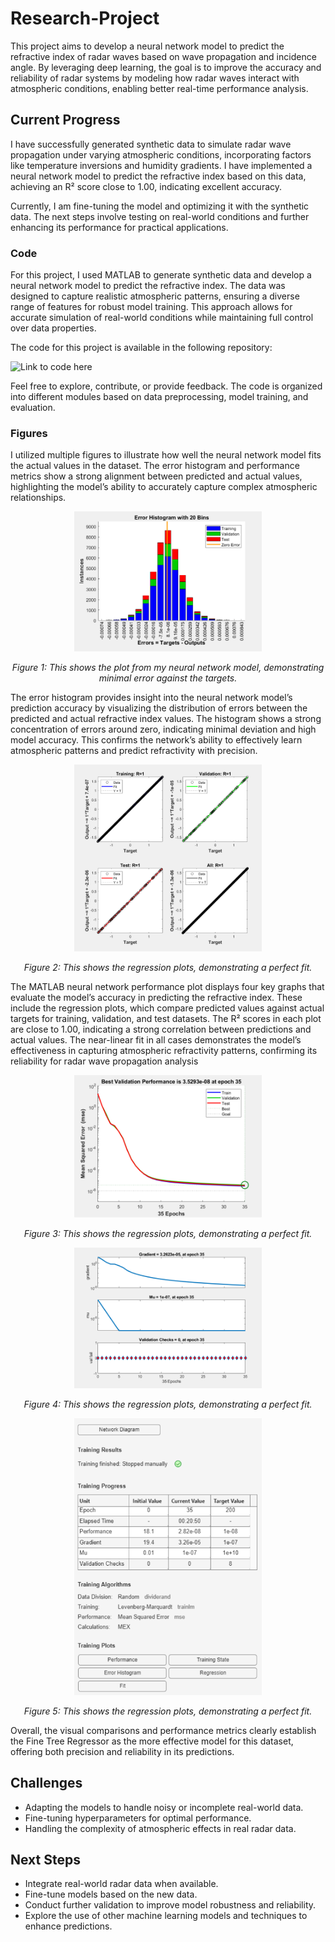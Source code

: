 # Research-Project

This project aims to develop a neural network model to predict the refractive index of radar waves based on wave propagation and incidence angle. By leveraging deep learning, the goal is to improve the accuracy and reliability of radar systems by modeling how radar waves interact with atmospheric conditions, enabling better real-time performance analysis.

## Current Progress
I have successfully generated synthetic data to simulate radar wave propagation under varying atmospheric conditions, incorporating factors like temperature inversions and humidity gradients. I have implemented a neural network model to predict the refractive index based on this data, achieving an R² score close to 1.00, indicating excellent accuracy.

Currently, I am fine-tuning the model and optimizing it with the synthetic data. The next steps involve testing on real-world conditions and further enhancing its performance for practical applications.

### Code
For this project, I used MATLAB to generate synthetic data and develop a neural network model to predict the refractive index. The data was designed to capture realistic atmospheric patterns, ensuring a diverse range of features for robust model training. This approach allows for accurate simulation of real-world conditions while maintaining full control over data properties.

The code for this project is available in the following repository:

![Link to code here](Code/Neural_Net.m)

Feel free to explore, contribute, or provide feedback. The code is organized into different modules based on data preprocessing, model training, and evaluation.



### Figures

I utilized multiple figures to illustrate how well the neural network model fits the actual values in the dataset. The error histogram and performance metrics show a strong alignment between predicted and actual values, highlighting the model’s ability to accurately capture complex atmospheric relationships.

<p align="center">
  <img src="Figures/errors.png" alt="Plot Description" width="300"/>
</p>

<p align="center"><em>Figure 1: This shows the plot from my neural network model, demonstrating minimal error against the targets.</em></p>

The error histogram provides insight into the neural network model’s prediction accuracy by visualizing the distribution of errors between the predicted and actual refractive index values. The histogram shows a strong concentration of errors around zero, indicating minimal deviation and high model accuracy. This confirms the network’s ability to effectively learn atmospheric patterns and predict refractivity with precision.

<p align="center">
  <img src="Figures/Rsquared.png" alt="Plot Description" width="300"/>
</p>

<p align="center"><em>Figure 2: This shows the regression plots, demonstrating a perfect fit.</em></p>

The MATLAB neural network performance plot displays four key graphs that evaluate the model’s accuracy in predicting the refractive index. These include the regression plots, which compare predicted values against actual targets for training, validation, and test datasets. The R² scores in each plot are close to 1.00, indicating a strong correlation between predictions and actual values. The near-linear fit in all cases demonstrates the model’s effectiveness in capturing atmospheric refractivity patterns, confirming its reliability for radar wave propagation analysis

<p align="center">
  <img src="Figures/epoch.png" alt="Plot Description" width="300"/>
</p>

<p align="center"><em>Figure 3: This shows the regression plots, demonstrating a perfect fit.</em></p>



<p align="center">
  <img src="Figures/gradient.png" alt="Plot Description" width="300"/>
</p>

<p align="center"><em>Figure 4: This shows the regression plots, demonstrating a perfect fit.</em></p>



<p align="center">
  <img src="Figures/evaluation.png" alt="Plot Description" width="300"/>
</p>

<p align="center"><em>Figure 5: This shows the regression plots, demonstrating a perfect fit.</em></p>

Overall, the visual comparisons and performance metrics clearly establish the Fine Tree Regressor as the more effective model for this dataset, offering both precision and reliability in its predictions.

## Challenges
* Adapting the models to handle noisy or incomplete real-world data.
* Fine-tuning hyperparameters for optimal performance.
* Handling the complexity of atmospheric effects in real radar data.

## Next Steps
* Integrate real-world radar data when available.
* Fine-tune models based on the new data.
* Conduct further validation to improve model robustness and reliability.
* Explore the use of other machine learning models and techniques to enhance predictions.
